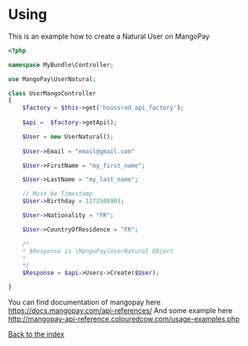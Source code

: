 # Using

This is an example how to create a Natural User on MangoPay

``` php
<?php

namespace MyBundle\Controller;

use MangoPay\UserNatural;

class UserMangoController
{
    $factory = $this->get('houssrad_api_factory');
    
    $api =  $factory->getApi();

    $User = new UserNatural();
            
    $User->Email = "email@gmail.com"

    $User->FirstName = "my_first_name";

    $User->LastName = "my_last_name";

    // Must be Timestamp 
    $User->Birthday = 1272508903; 

    $User->Nationality = "FR";

    $User->CountryOfResidence = "FR";

    /*
    * $Response is \MangoPay\UserNatural Object 
    * 
    */
    $Response = $api->Users->Create($User);

} 
```

You can find documentation of mangopay here https://docs.mangopay.com/api-references/
And some example here http://mangopay-api-reference.colouredcow.com/usage-examples.php

[Back to the index](index.md)
